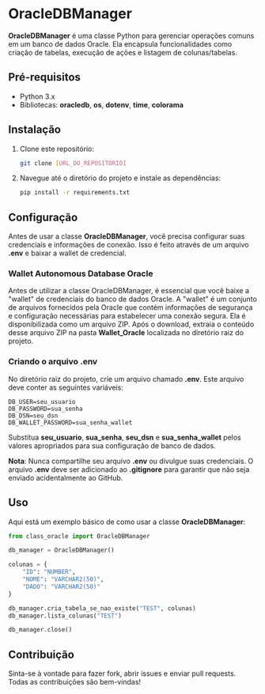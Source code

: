 # OracleDBManager

**OracleDBManager** é uma classe Python para gerenciar operações comuns em um banco de dados Oracle. Ela encapsula funcionalidades como criação de tabelas, execução de ações e listagem de colunas/tabelas.

## Pré-requisitos

- Python 3.x
- Bibliotecas: **oracledb**, **os**, **dotenv**, **time**, **colorama**

## Instalação

1. Clone este repositório:
   ```bash
   git clone [URL_DO_REPOSITORIO]
   ```

2. Navegue até o diretório do projeto e instale as dependências:
   ```bash
   pip install -r requirements.txt
   ```

## Configuração

Antes de usar a classe **OracleDBManager**, você precisa configurar suas credenciais e informações de conexão. Isso é feito através de um arquivo **.env** e baixar a wallet de credencial.

### Wallet Autonomous Database Oracle

Antes de utilizar a classe OracleDBManager, é essencial que você baixe a "wallet" de credenciais do banco de dados Oracle. A "wallet" é um conjunto de arquivos fornecidos pela Oracle que contém informações de segurança e configuração necessárias para estabelecer uma conexão segura. Ela é disponibilizada como um arquivo ZIP. Após o download, extraia o conteúdo desse arquivo ZIP na pasta **Wallet_Oracle** localizada no diretório raiz do projeto.

### Criando o arquivo **.env**

No diretório raiz do projeto, crie um arquivo chamado **.env**. Este arquivo deve conter as seguintes variáveis:

```env
DB_USER=seu_usuario
DB_PASSWORD=sua_senha
DB_DSN=seu_dsn
DB_WALLET_PASSWORD=sua_senha_wallet
```

Substitua **seu_usuario**, **sua_senha**, **seu_dsn** e **sua_senha_wallet** pelos valores apropriados para sua configuração de banco de dados.

**Nota**: Nunca compartilhe seu arquivo **.env** ou divulgue suas credenciais. O arquivo **.env** deve ser adicionado ao **.gitignore** para garantir que não seja enviado acidentalmente ao GitHub.

## Uso

Aqui está um exemplo básico de como usar a classe **OracleDBManager**:

```python
from class_oracle import OracleDBManager

db_manager = OracleDBManager()

colunas = {
    "ID": "NUMBER",
    "NOME": "VARCHAR2(50)",
    "DADO": "VARCHAR2(50)"
}

db_manager.cria_tabela_se_nao_existe("TEST", colunas)
db_manager.lista_colunas("TEST")

db_manager.close()
```

## Contribuição

Sinta-se à vontade para fazer fork, abrir issues e enviar pull requests. Todas as contribuições são bem-vindas!
